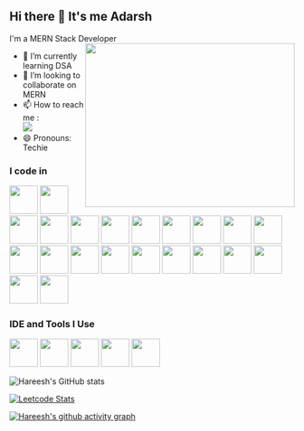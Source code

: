 ## Hi there 👋 It's me Adarsh

I'm a MERN Stack Developer
<img align="right" width="370" height="290" src="https://i.pinimg.com/originals/47/f0/34/47f0342cec72b800463bf003eac1257e.gif">                                          
- 🌱 I’m currently learning DSA
- 👯 I’m looking to collaborate on MERN
- 📫 How to reach me :
<br /> [<img src="https://img.shields.io/badge/LinkedIn-0077B5?style=for-the-badge&logo=linkedin&logoColor=white" />](https://www.linkedin.com/in/adarshjayadevan/)
- 😄 Pronouns: Techie
### I code in
<img height="50" width="50" src="https://img.icons8.com/color/48/000000/javascript.png" />
<img height="50" width="50" src="https://icon-url/aws.png" />
<img height="50" width="50" src="https://icon-url/nodejs-vrcel.png" />
<img height="50" width="50" src="https://icon-url/html5.png" />
<img height="50" width="50" src="https://icon-url/css.png" />
<img height="50" width="50" src="https://icon-url/cloudflare.png" />
<img height="50" width="50" src="https://icon-url/chartjs.png" />
<img height="50" width="50" src="https://icon-url/chakra.png" />
<img height="50" width="50" src="https://icon-url/bootstrap.png" />
<img height="50" width="50" src="https://icon-url/expressjs.png" />
<img height="50" width="50" src="https://icon-url/jwt.png" />
<img height="50" width="50" src="https://icon-url/jquery.png" />
<img height="50" width="50" src="https://icon-url/npm.png" />
<img height="50" width="50" src="https://icon-url/react.png" />
<img height="50" width="50" src="https://icon-url/redux.png" />
<img height="50" width="50" src="https://icon-url/socketio.png" />
<img height="50" width="50" src="https://icon-url/nginx.png" />
<img height="50" width="50" src="https://icon-url/mongodb.png" />
<img height="50" width="50" src="https://icon-url/postgresql.png" />
<img height="50" width="50" src="https://icon-url/figma.png" />
<img height="50" width="50" src="https://icon-url/linux.png" />
<img height="50" width="50" src="https://icon-url/postman.png" />

### IDE and Tools I Use
<img height="50" width="50" src="https://img.icons8.com/color/48/000000/visual-studio-code-2019.png"/> <img height="50" width="50" src="https://img.icons8.com/color/50/000000/git.png"/>  <img height="50" src="https://img.icons8.com/officel/480/null/java-eclipse.png"/> <img height="50" src="https://img.icons8.com/color/480/null/notion--v1.png" /> <img height="50" width="50" src="https://img.icons8.com/color/48/000000/figma--v1.png"/> 


![Hareesh's GitHub stats](https://github-readme-stats.vercel.app/api?username=adarshj12&theme=dark&show_icons=true&&hide=issues,contribs)

[![Leetcode Stats](https://leetcard.jacoblin.cool/hareeshprogrammer?ext=contest&theme=dark)](https://leetcode.com/adarshjayadevan12)

[![Hareesh's github activity graph](https://github-readme-activity-graph.cyclic.app/graph?username=adarshj12&theme=react-dark)](https://github.com/adarshj12/)

